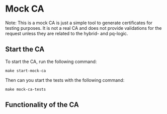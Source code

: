 <!--
SPDX-FileCopyrightText: Copyright 2024 Siemens AG

SPDX-License-Identifier: Apache-2.0
-->

# Mock CA


Note: This is a mock CA is just a simple tool to generate certificates for testing purposes. It is not a real CA and does 
not provide validations for the request unless they are 
related to the hybrid- and pq-logic.

## Start the CA

To start the CA, run the following command:

```make start-mock-ca```

Then can you start the tests with the following command:

```make mock-ca-tests```

## Functionality of the CA




